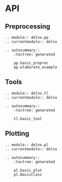 # API

## Preprocessing

```{eval-rst}
.. module:: delnx.pp
.. currentmodule:: delnx

.. autosummary::
    :toctree: generated

    pp.basic_preproc
    pp.elaborate_example
```

## Tools

```{eval-rst}
.. module:: delnx.tl
.. currentmodule:: delnx

.. autosummary::
    :toctree: generated

    tl.basic_tool
```

## Plotting

```{eval-rst}
.. module:: delnx.pl
.. currentmodule:: delnx

.. autosummary::
    :toctree: generated

    pl.basic_plot
    pl.BasicClass
```
